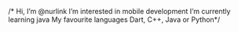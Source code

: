 /* Hi, I’m @nurlink
   I’m interested in mobile development
   I’m currently learning java
   My favourite languages Dart, C++, Java or Python*/
